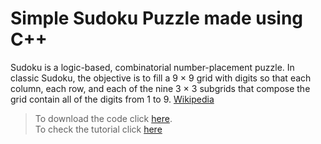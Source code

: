 # Simple Sudoku Puzzle made using C++
Sudoku is a logic-based, combinatorial number-placement puzzle. In classic Sudoku, the objective is to fill a 9 × 9 grid with digits so that each column, each row, and each of the nine 3 × 3 subgrids that compose the grid contain all of the digits from 1 to 9. [Wikipedia]

> To download the code click [here](https://github.com/Tiaansu/sudoku-game/releases/download/0.0.1/main.cpp).  
> To check the tutorial click [here](https://github.com/Tiaansu/sudoku-game/wiki)

[Wikipedia]: https://en.wikipedia.org/wiki/Sudoku